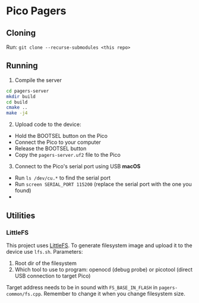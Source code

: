 # Pico Pagers

## Cloning
Run: `git clone --recurse-submodules <this repo>`

## Running
1. Compile the server
```bash
cd pagers-server
mkdir build
cd build
cmake ..
make -j4
```

2. Upload code to the device:
- Hold the BOOTSEL button on the Pico
- Connect the Pico to your computer
- Release the BOOTSEL button
- Copy the `pagers-server.uf2` file to the Pico

3. Connect to the Pico's serial port using USB
**macOS**
- Run `ls /dev/cu.*` to find the serial port
- Run `screen SERIAL_PORT 115200` (replace the serial port with the one you found)
- 

## Utilities

### LittleFS
This project uses [LittleFS](https://github.com/littlefs-project/littlefs).
To generate filesystem image and upload it to the device use `lfs.sh`. Parameters:
1. Root dir of the filesystem
2. Which tool to use to program: openocd (debug probe) or picotool (direct USB connection to target Pico)

Target address needs to be in sound with `FS_BASE_IN_FLASH` in `pagers-common/fs.cpp`.
Remember to change it when you change filesystem size.
